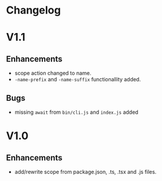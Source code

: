 # Changelog

# V1.1

## Enhancements

- scope action changed to name.
- `-name-prefix` and `-name-suffix` functionallity added.

## Bugs

- missing `await` from `bin/cli.js` and `index.js` added

# V1.0

## Enhancements

- add/rewrite scope from package.json, .ts, .tsx and .js files.
